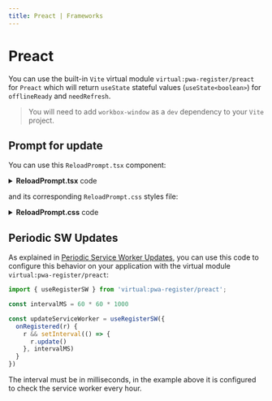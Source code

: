```yaml
---
title: Preact | Frameworks
---
```


# Preact

You can use the built-in `Vite` virtual module `virtual:pwa-register/preact` for `Preact` which will return
`useState` stateful values (`useState<boolean>`) for `offlineReady` and `needRefresh`.

> You will need to add `workbox-window` as a `dev` dependency to your `Vite` project.

## Prompt for update

You can use this `ReloadPrompt.tsx` component:

<details>
  <summary><strong>ReloadPrompt.tsx</strong> code</summary>

```tsx
// eslint-disable-next-line no-use-before-define
import './ReloadPrompt.css'

import { useRegisterSW } from 'virtual:pwa-register/preact'

function ReloadPrompt() {
  const {
    offlineReady: [offlineReady, setOfflineReady],
    needRefresh: [needRefresh, setNeedRefresh],
    updateServiceWorker,
  } = useRegisterSW({
    onRegistered(r) {
        // eslint-disable-next-line prefer-template
        console.log('SW Registered: ' + r)
    },
    onRegisterError(error) {
        console.log('SW registration error', error)
    },
  })

  const close = () => {
    setOfflineReady(false)
    setNeedRefresh(false)
  }

  return (
    <div className="ReloadPrompt-container">
      { (offlineReady || needRefresh)
        && <div className="ReloadPrompt-toast">
            <div className="ReloadPrompt-message">
              { offlineReady
                    ? <span>App ready to work offline</span>
                    : <span>New content available, click on reload button to update.</span>
              }
            </div>
            { needRefresh && <button className="ReloadPrompt-toast-button" onClick={() => updateServiceWorker(true)}>Reload</button> }
            <button className="ReloadPrompt-toast-button" onClick={() => close()}>Close</button>
        </div>
      }
    </div>
  )
}

export default ReloadPrompt
```
</details>

and its corresponding `ReloadPrompt.css` styles file:

<details>
  <summary><strong>ReloadPrompt.css</strong> code</summary>

```css
.ReloadPrompt-container {
    padding: 0;
    margin: 0;
    width: 0;
    height: 0;
}
.ReloadPrompt-toast {
    position: fixed;
    right: 0;
    bottom: 0;
    margin: 16px;
    padding: 12px;
    border: 1px solid #8885;
    border-radius: 4px;
    z-index: 1;
    text-align: left;
    box-shadow: 3px 4px 5px 0 #8885;
    background-color: white;
}
.ReloadPrompt-toast-message {
    margin-bottom: 8px;
}
.ReloadPrompt-toast-button {
    border: 1px solid #8885;
    outline: none;
    margin-right: 5px;
    border-radius: 2px;
    padding: 3px 10px;
}
```
</details>

## Periodic SW Updates

As explained in [Periodic Service Worker Updates](/guide/periodic-sw-updates.html), you can use this code to configure this
behavior on your application with the virtual module `virtual:pwa-register/preact`:

```ts
import { useRegisterSW } from 'virtual:pwa-register/preact';

const intervalMS = 60 * 60 * 1000

const updateServiceWorker = useRegisterSW({
  onRegistered(r) {
    r && setInterval(() => {
      r.update()
    }, intervalMS)
  }
})
```

The interval must be in milliseconds, in the example above it is configured to check the service worker every hour.

<HeuristicWorkboxWindow />
